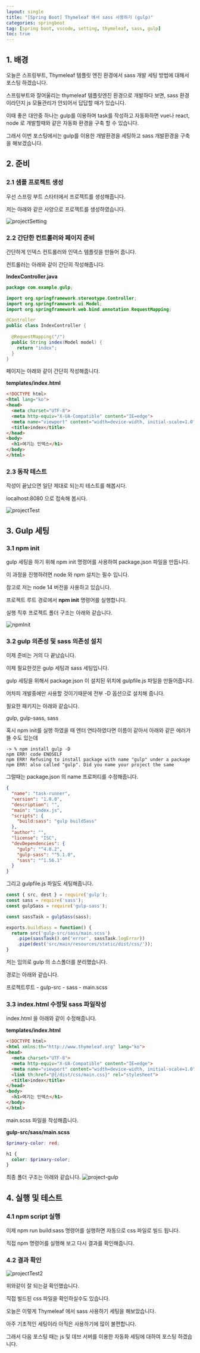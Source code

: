 ```yaml
---
layout: single
title: "[Spring Boot] Thymeleaf 에서 sass 사용하기 (gulp)"
categories: springboot
tag: [spring boot, vscode, setting, thymeleaf, sass, gulp]
toc: true
---
```


## 1. 배경
오늘은 스프링부트, Thymeleaf 템플릿 엔진 환경에서 sass 개발 세팅 방법에 대해서 포스팅 하겠습니다.

스프링부트와 잘어울리는 thymeleaf 템플릿엔진 환경으로 개발하다 보면, sass 환경이라던지 js 모듈관리가 안되어서 답답할 때가 있습니다.

이때 좋은 대안중 하나는 gulp를 이용하며 task를 작성하고 자동화하면 vue나 react, node 로 개발할때와 같은 자동화 환경을 구축 할 수 있습니다.

그래서 이번 포스팅에서는 gulp를 이용한 개발환경을 세팅하고 sass 개발환경을 구축을 해보겠습니다.

## 2. 준비
### 2.1 샘플 프로젝트 생성
우선 스프링 부트 스타터에서 프로젝트를 생성해줍니다.

저는 아래와 같은 사양으로 프로젝트를 생성하였습니다.

![projectSetting](/images/2022-11-17-thymeleaf-sass-with-gulp/project-setting.png)

### 2.2 간단한 컨트롤러와 페이지 준비
간단하게 인덱스 컨트롤러와 인덱스 템플릿을 만들어 줍니다.

컨트롤러는 아래와 같이 간단히 작성해줍니다.

**IndexController.java**
```java
package com.example.gulp;

import org.springframework.stereotype.Controller;
import org.springframework.ui.Model;
import org.springframework.web.bind.annotation.RequestMapping;

@Controller
public class IndexController {
  
  @RequestMapping("/")
  public String index(Model model) {
    return "index";
  }
}
```

페이지는 아래와 같이 간단히 작성해줍니다.

**templates/index.html**
```html
<!DOCTYPE html>
<html lang="ko">
<head>
  <meta charset="UTF-8">
  <meta http-equiv="X-UA-Compatible" content="IE=edge">
  <meta name="viewport" content="width=device-width, initial-scale=1.0">
  <title>index</title>
</head>
<body>
  <h1>여기는 인덱스</h1>
</body>
</html>
```

### 2.3 동작 테스트
작성이 끝났으면 일단 제대로 되는지 테스트를 해봅시다.

localhost:8080 으로 접속해 봅시다.

![projectTest](/images/2022-11-17-thymeleaf-sass-with-gulp/project-test.png)

## 3. Gulp 세팅
### 3.1 npm init
gulp 세팅을 하기 위해 npm init 명령어를 사용하여 package.json 파일을 만듭니다.

이 과정을 진행하려면 node 와 npm 설치는 필수 입니다.

참고로 저는 node 14 버전을 사용하고 있습니다.

프로젝트 루트 경로에서 **npm init** 명령어를 실행합니다.

실행 직후 프로젝트 폴더 구조는 아래와 같습니다.

![npmInit](/images/2022-11-17-thymeleaf-sass-with-gulp/npm-init.png)

### 3.2 gulp 의존성 및 sass 의존성 설치
이제 준비는 거의 다 끝났습니다.

이제 필요한것은 gulp 세팅과 sass 세팅입니다.

gulp 세팅을 위해서 package.json 이 설치된 위치에 gulpfile.js 파일을 만들어줍니다.

어차피 개발중에만 사용할 것이기때문에 전부 -D 옵션으로 설치해 줍니다.

필요한 패키지는 아래와 같습니다.

gulp, gulp-sass, sass

혹시 npm init를 실행 하였을 때 엔터 연타하였다면 이름이 같아서 아래와 같은 에러가 뜰 수도 있는데

```shell
-> % npm install gulp -D
npm ERR! code ENOSELF
npm ERR! Refusing to install package with name "gulp" under a package
npm ERR! also called "gulp". Did you name your project the same
```

그럴때는 package.json 의 name 프로퍼티를 수정해줍니다.

```json
{
  "name": "task-runner",
  "version": "1.0.0",
  "description": "",
  "main": "index.js",
  "scripts": {
    "build:sass": "gulp buildSass"
  },
  "author": "",
  "license": "ISC",
  "devDependencies": {
    "gulp": "^4.0.2",
    "gulp-sass": "^5.1.0",
    "sass": "^1.56.1"
  }
}
```

그리고 gulpfile.js 파일도 세팅해줍니다.

```js
const { src, dest } = require('gulp');
const sass = require('sass');
const gulpSass = require('gulp-sass');

const sassTask = gulpSass(sass);

exports.buildSass = function() {
  return src('gulp-src/sass/main.scss')
    .pipe(sassTask().on('error', sassTask.logError))
    .pipe(dest('src/main/resources/static/dist/css/'));
}
```

저는 임의로 gulp 의 소스폴더를 분리했습니다. 

경로는 아래와 같습니다.

프로젝트루트 - gulp-src - sass - main.scss

### 3.3 index.html 수정및 sass 파일작성
index.html 을 아래와 같이 수정해줍니다.

**templates/index.html**
```html
<!DOCTYPE html>
<html xmlns:th="http://www.thymeleaf.org" lang="ko">
<head>
  <meta charset="UTF-8">
  <meta http-equiv="X-UA-Compatible" content="IE=edge">
  <meta name="viewport" content="width=device-width, initial-scale=1.0">
  <link th:href="@{/dist/css/main.css}" rel="stylesheet">
  <title>index</title>
</head>
<body>
  <h1>여기는 인덱스</h1>
</body>
</html>
```

main.scss 파일을 작성해줍니다.

**gulp-src/sass/main.scss**
```scss
$primary-color: red;

h1 {
  color: $primary-color;
}
```

최종 폴더 구조는 아래와 같습니다.
![project-gulp](/images/2022-11-17-thymeleaf-sass-with-gulp/project-gulp.png)

## 4. 실행 및 테스트
### 4.1 npm script 실행
이제 npm run build:sass 명령어를 실행하면 자동으로 css 파일로 빌드 됩니다. 

직접 npm 명령어를 실행해 보고 다시 결과를 확인해줍니다.

### 4.2 결과 확인
![projectTest2](/images/2022-11-17-thymeleaf-sass-with-gulp/project-test2.png)

위와같이 잘 되는걸 확인했습니다.

직접 빌드된 css 파일을 확인하실수도 있습니다.

오늘은 이렇게 Thymeleaf 에서 sass 사용하기 세팅을 해보았습니다.

아주 기초적인 세팅이라 아직은 사용하기에 많이 불편합니다.

그래서 다음 포스팅 때는 js 및 데브 서버를 이용한 자동화 세팅에 대하여 포스팅 하겠습니다.
